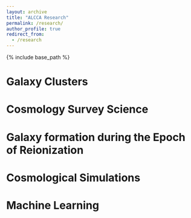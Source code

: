 ```yaml
---
layout: archive
title: "ALCCA Research"
permalink: /research/
author_profile: true
redirect_from:
  - /research
---
```


{% include base_path %}

Galaxy Clusters
======

Cosmology Survey Science
======

Galaxy formation during the Epoch of Reionization
======

Cosmological Simulations
======

Machine Learning
======


